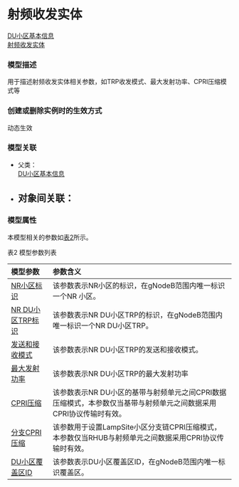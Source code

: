 # 射频收发实体[DU小区基本信息](../DU小区基本信息/README.md) <br>[射频收发实体](#) <br>### 模型描述用于描述射频收发实体相关参数，如TRP收发模式、最大发射功率、CPRI压缩模式等### 创建或删除实例时的生效方式动态生效### 模型关联- 父类： <br>[DU小区基本信息](../DU小区基本信息/README.md) <br>- 对象间关联：    - ### 模型属性本模型相关的参数如<a href="#t2">表2</a>所示。表2 模型参数列表<table id = "t2"><thread><tr><th align = "left">模型参数</th><th align = "left">参数含义</th></tr></thread><tbody><tr><td id = "NR小区标识-1"><a href = "NR小区标识-1.html">NR小区标识</a></td><td>该参数表示NR小区的标识，在gNodeB范围内唯一标识一个NR 小区。</td></tr><tr><td id = "NR DU小区TRP标识-2"><a href = "NR DU小区TRP标识-2.html">NR DU小区TRP标识</a></td><td>该参数表示NR DU小区TRP的标识，在gNodeB范围内唯一标识一个NR DU小区TRP。</td></tr><tr><td id = "发送和接收模式-3"><a href = "发送和接收模式-3.html">发送和接收模式</a></td><td>该参数表示NR DU小区TRP的发送和接收模式。</td></tr><tr><td id = "最大发射功率-4"><a href = "最大发射功率-4.html">最大发射功率</a></td><td>该参数表示NR DU小区TRP的最大发射功率</td></tr><tr><td id = "CPRI压缩-5"><a href = "CPRI压缩-5.html">CPRI压缩</a></td><td>该参数表示NR DU小区的基带与射频单元之间CPRI数据压缩模式，本参数仅当基带与射频单元之间数据采用CPRI协议传输时有效。</td></tr><tr><td id = "分支CPRI压缩-6"><a href = "分支CPRI压缩-6.html">分支CPRI压缩</a></td><td>该参数用于设置LampSite小区分支链CPRI压缩模式，本参数仅当RHUB与射频单元之间数据采用CPRI协议传输时有效。</td></tr><tr><td id = "DU小区覆盖区ID-7"><a href = "DU小区覆盖区ID-7.html">DU小区覆盖区ID</a></td><td>该参数表示DU小区覆盖区ID，在gNodeB范围内唯一标识覆盖区。</td></tr></tbody></table>